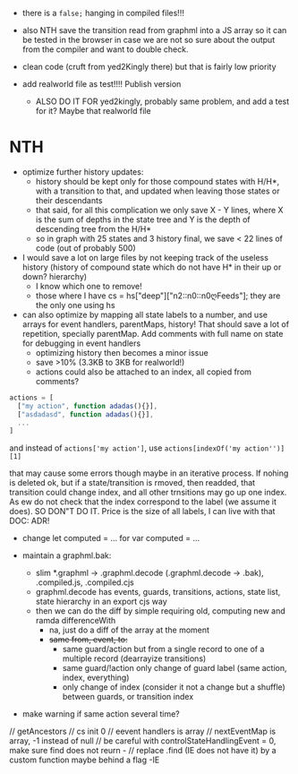 - there is a `false;` hanging in compiled files!!!
- also NTH save the transition read from graphml into a JS array so it can be tested in the browser in case we are not so sure about the output from the compiler and want to double check.

- clean code (cruft from yed2Kingly there) but that is fairly low priority
- add realworld file as test!!!! Publish version
  - ALSO DO IT FOR yed2kingly, probably same problem, and add a test for it? Maybe that realworld file 

# NTH
- optimize further history updates: 
  - history should be kept only for those compound states with H/H*, with a transition to that, and updated when leaving those states or their descendants
  - that said, for all this complication we only save X - Y lines, where X is the sum of depths in the state tree and Y is the depth of descending tree from the H/H*
  - so in graph with 25 states and 3 history final, we save < 22 lines of code (out of probably 500)
- I would save a lot on large files by not keeping track of the useless history (history of compound state which do not have H* in their up or down? hierarchy)
  - I know which one to remove!
  - those where I have cs = hs["deep"]["n2::n0::n0ღFeeds"]; they are the only one using hs
- can also optimize by mapping all state labels to a number, and use arrays for event handlers, parentMaps, history! That should save a lot of repetition, specially parentMap. Add comments with full name on state for debugging in event handlers
  - optimizing history then becomes a minor issue
  - save >10% (3.3KB to 3KB for realworld!)
  - actions could also be attached to an index, all copied from comments?

```js
actions = [
  ["my action", function adadas(){}],
  ["asdadasd", function adadas(){}],
  ...
]
```

and instead of `actions['my action']`, use `actions[indexOf('my action'')][1]`

that may cause some errors though maybe in an iterative process. If nohing is deleted ok, but if a state/transition is rmoved, then readded, that transition could change index, and all other trnsitions may go up one index. As ew do not check that the index correspond to the label (we assume it does). SO DON"T DO IT. Price is the size of all labels, I can live with that
DOC: ADR!
  
- change let computed = ... for var computed = ...
- maintain a graphml.bak:
  - slim *.graphml -> .graphml.decode (.graphml.decode -> .bak), .compiled.js, .compiled.cjs
  - graphml.decode has events, guards, transitions, actions, state list, state hierarchy in an export cjs way
  - then we can do the diff by simple requiring old, computing new and ramda differenceWith
    - na, just do a diff of the array at the moment
    - ~~same from, event, to:~~ 
      - same guard/action but from a single record to one of a multiple record (dearrayize transitions)
      - same guard/!action only change of guard label (same action, index, everything)
      - only change of index (consider it not a change but a shuffle) between guards, or transition index

- make warning if same action several time?

// getAncestors
// cs init 0
// eevent handlers is array
// nextEventMap is array, -1 instead of null
// be careful with controlStateHandlingEvent = 0, make sure find does not reurn -
// replace .find (IE does not have it) by a custom function maybe behind a flag -IE
